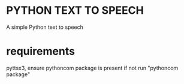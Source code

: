 # PYTHON TEXT TO SPEECH
A simple Python text to speech

# requirements
pyttsx3, 
ensure pythoncom package is present if not run "pythoncom package"
